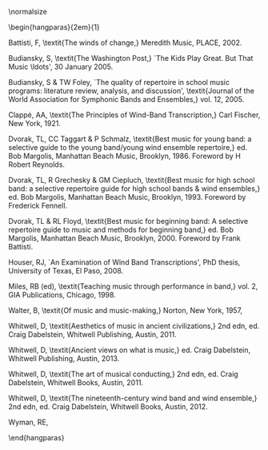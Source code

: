 \normalsize

\begin{hangparas}{2em}{1}

Battisti, F, \textit{The winds of change,} Meredith Music, PLACE, 2002.

Budiansky, S, \textit{The Washington Post,} `The Kids Play Great. But That Music \ldots', 30 January 2005.

Budiansky, S \& TW Foley, `The quality of repertoire in school music programs: literature review, analysis, and discussion', \textit{Journal of the World Association for Symphonic Bands and Ensembles,} vol. 12, 2005.

Clappé, AA, \textit{The Principles of Wind-Band Transcription,} Carl Fischer, New York, 1921.

Dvorak, TL, CC Taggart \& P Schmalz, \textit{Best music for young band: a selective guide to the young band/young wind ensemble repertoire,} ed. Bob Margolis, Manhattan Beach Music, Brooklyn, 1986. Foreword by H Robert Reynolds.

Dvorak, TL, R Grechesky \& GM Ciepluch, \textit{Best music for high school band: a selective repertoire guide for high school bands \& wind ensembles,} ed. Bob Margolis, Manhattan Beach Music, Brooklyn, 1993. Foreword by Frederick Fennell.

Dvorak, TL \& RL Floyd, \textit{Best music for beginning band: A selective repertoire guide to music and methods for beginning band,} ed. Bob Margolis, Manhattan Beach Music, Brooklyn, 2000. Foreword by Frank Battisti.

Houser, RJ, `An Examination of Wind Band Transcriptions', PhD thesis, University of Texas, El Paso, 2008.

Miles, RB (ed), \textit{Teaching music through performance in band,} vol. 2, GIA Publications, Chicago, 1998.

Walter, B, \textit{Of music and music-making,} Norton, New York, 1957,

Whitwell, D, \textit{Aesthetics of music in ancient civilizations,} 2nd edn, ed. Craig Dabelstein, Whitwell Publishing, Austin, 2011.

Whitwell, D, \textit{Ancient views on what is music,} ed. Craig Dabelstein, Whitwell Publishing, Austin, 2013.

Whitwell, D, \textit{The art of musical conducting,} 2nd edn, ed. Craig Dabelstein, Whitwell Books, Austin, 2011.

Whitwell, D, \textit{The nineteenth-century wind band and wind ensemble,} 2nd edn, ed. Craig Dabelstein, Whitwell Books, Austin, 2012.

Wyman, RE, 

\end{hangparas}

